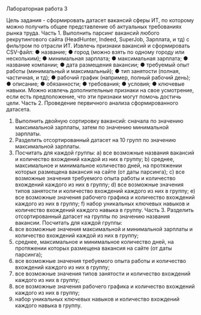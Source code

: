 Лабораторная работа 3

Цель задания - сформировать датасет вакансий сферы ИТ, по которому можно
получить общее представление об актуальных требованиях рынка труда.
Часть 1.
Выполнить парсинг вакансий любого рекрутингового сайта (HeadHunter, Indeed,
SuperJob, Зарплата, и тд) с фильтром по отрасли ИТ.
Извлечь признаки вакансий и сформировать CSV-файл:
● название;
● город (можно взять по одному городу или нескольким);
● минимальная зарплата;
● максимальная зарплата;
● название компании;
● дата размещения вакансии;
● требуемый опыт работы (минимальный и максимальный);
● тип занятости (полная, частичная, и тд);
● рабочий график (например, полный рабочий день);
● описание;
● обязанности;
● требования;
● условия;
● ключевые навыки.
Можно извлечь дополнительные признаки на свое усмотрение, если есть
предположение, что эти признаки могут помочь достичь цели.
Часть 2.
Проведение первичного анализа сформированного датасета.
1) Выполнить двойную сортировку вакансий: сначала по значению максимальной
зарплаты, затем по значению минимальной зарплаты.
2) Разделить отсортированный датасет на 10 групп по значению максимальной
зарплаты.
3) Посчитать для каждой группы:
a) все возможные названия вакансий и количество вхождений каждой из
них в группу;
b) среднее, максимальное и минимальное количество дней, на протяжении
которых размещена вакансия на сайте (от даты парсинга);
c) все возможные значения требуемого опыта работы и количество
вхождений каждого из них в группу;
d) все возможные значения типов занятости и количество вхождений
каждого из них в группу;
e) все возможные значения рабочего графика и количество вхождений
каждого из них в группу;
f) набор уникальных ключевых навыков и количество вхождений каждого
навыка в группу.
Часть 3.
Разделить отсортированный датасет на группы по значению названия вакансии.
Посчитать для каждой группы:
1) все возможные значения максимальной и минимальной зарплаты и количество
вхождений каждой из них в группу;
2) среднее, максимальное и минимальное количество дней, на протяжении
которых размещена вакансия на сайте (от даты парсинга);
3) все возможные значения требуемого опыта работы и количество вхождений
каждого из них в группу;
4) все возможные значения типов занятости и количество вхождений каждого из
них в группу;
5) все возможные значения рабочего графика и количество вхождений каждого из
них в группу;
6) набор уникальных ключевых навыков и количество вхождений каждого навыка в
группу.

